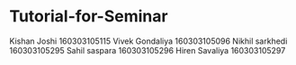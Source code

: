 # Tutorial-for-Seminar
Kishan Joshi 160303105115
Vivek Gondaliya 160303105096
Nikhil sarkhedi 160303105295
Sahil saspara 160303105296
Hiren Savaliya 160303105297